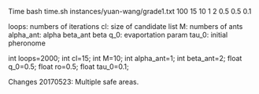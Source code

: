 Time
bash time.sh instances/yuan-wang/grade1.txt 100 15 10 1 2 0.5 0.5 0.1


loops: numbers of iterations
cl: size of candidate list
M: numbers of ants
alpha_ant: alpha
beta_ant beta
q_0: evaportation param
tau_0: initial pheronome

int loops=2000;
int cl=15;
int M=10;
int alpha_ant=1;
int beta_ant=2;
float q_0=0.5;
float ro=0.5;
float tau_0=0.1;

Changes
20170523: Multiple safe areas.

